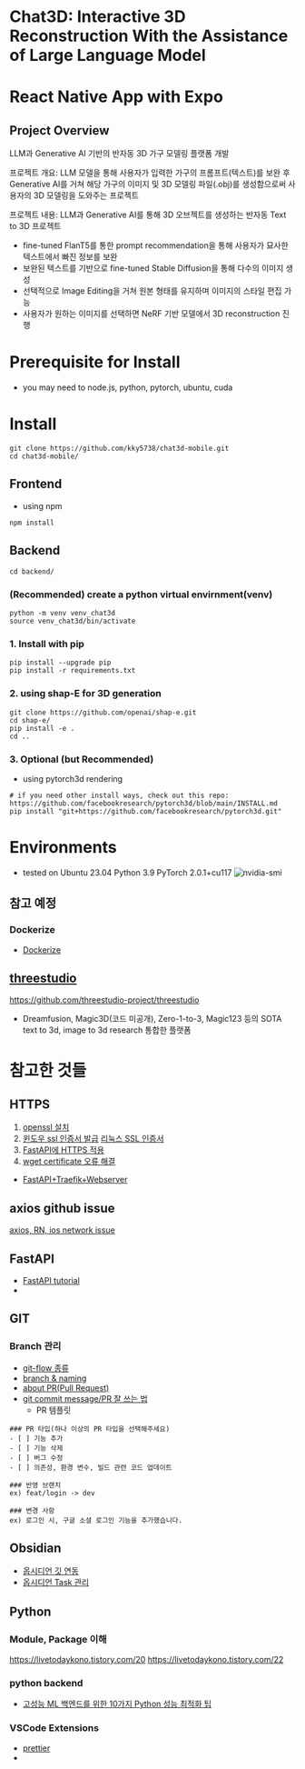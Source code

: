 # Chat3D: Interactive 3D Reconstruction With the Assistance of Large Language Model
# React Native App with Expo
## Project Overview
LLM과 Generative AI 기반의 반자동 3D 가구 모델링 플랫폼 개발

프로젝트 개요:
LLM 모델을 통해 사용자가 입력한 가구의 프롬프트(텍스트)를 보완 후 Generative AI를 거쳐 해당 가구의 이미지 및 3D 모델링 파일(.obj)를 생성함으로써 사용자의 3D 모델링을 도와주는 프로젝트

프로젝트 내용:
LLM과 Generative AI를 통해 3D 오브젝트를 생성하는 반자동 Text to 3D 프로젝트
- fine-tuned FlanT5를 통한 prompt recommendation을 통해 사용자가 묘사한 텍스트에서 빠진 정보를 보완
- 보완된 텍스트를 기반으로 fine-tuned Stable Diffusion을 통해 다수의 이미지 생성
- 선택적으로 Image Editing을 거쳐 원본 형태를 유지하며 이미지의 스타일 편집 가능
- 사용자가 원하는 이미지를 선택하면 NeRF 기반 모델에서 3D reconstruction 진행

# Prerequisite for Install
- you may need to node.js, python, pytorch, ubuntu, cuda

# Install

```
git clone https://github.com/kky5738/chat3d-mobile.git
cd chat3d-mobile/
```
## Frontend
- using npm
```
npm install
```
## Backend
```
cd backend/
```
### (Recommended) create a python virtual envirnment(venv)
```
python -m venv venv_chat3d
source venv_chat3d/bin/activate
```
### 1. Install with pip
```
pip install --upgrade pip
pip install -r requirements.txt
```
### 2. using shap-E for 3D generation
```
git clone https://github.com/openai/shap-e.git
cd shap-e/
pip install -e .
cd ..
```
### 3. Optional (but Recommended)
- using pytorch3d rendering
```
# if you need other install ways, check out this repo: https://github.com/facebookresearch/pytorch3d/blob/main/INSTALL.md
pip install "git+https://github.com/facebookresearch/pytorch3d.git"
```

# Environments
- tested on Ubuntu 23.04 Python 3.9 PyTorch 2.0.1+cu117
![nvidia-smi](https://github.com/kky5738/chat3d-mobile/assets/74523540/6ea58504-4f4a-47f6-b187-95da49df51f5)

## 참고 예정
### Dockerize
- [Dockerize](https://yongwookha.github.io/MachineLearning/2021-11-11-dockerize-my-deep-learning-model)
## [threestudio](https://github.com/threestudio-project/threestudio)
https://github.com/threestudio-project/threestudio

- Dreamfusion, Magic3D(코드 미공개), Zero-1-to-3, Magic123 등의 SOTA text to 3d, image to 3d research 통합한 플랫폼 

# 참고한 것들
## HTTPS
1. [openssl 설치](https://4wxyz.tistory.com/entry/Ubuntu%EC%97%90-%EC%B5%9C%EC%8B%A0-%EB%B2%84%EC%A0%84%EC%9D%98-OpenSSL%EC%9D%84-%EC%BB%B4%ED%8C%8C%EC%9D%BC%ED%95%98%EA%B3%A0-%EC%84%A4%EC%B9%98%ED%95%98%EB%8A%94-%EB%B0%A9%EB%B2%95)
2. [윈도우 ssl 인증서 발급](https://namjackson.tistory.com/24)
   [리눅스 SSL 인증서](https://coconuts.tistory.com/960)
2. [FastAPI에 HTTPS 적용](https://junah201.medium.com/fastapi%EC%97%90-nginx-%EC%97%86%EC%9D%B4-https-%EC%A0%81%EC%9A%A9%ED%95%98%EA%B8%B0-2fbf6dc2e0f2)
3. [wget certificate 오류 해결](https://heehehe-ds.tistory.com/entry/Linux-wget-certificate-%EC%98%A4%EB%A5%98-%ED%95%B4%EA%B2%B0)
- [FastAPI+Traefik+Webserver](https://developer-itspjc.tistory.com/2)
## axios github issue
[axios, RN, ios network issue](https://github.com/axios/axios/issues/3192)
## FastAPI
- [FastAPI tutorial](https://mlops-for-mle.github.io/tutorial/docs/fastapi/overview)
- 
## GIT
### Branch 관리
- [git-flow 종류](https://github.com/gyoogle/tech-interview-for-developer/blob/master/ETC/Git%20vs%20GitHub%20vs%20GitLab%20Flow.md)
- [branch & naming](https://velog.io/@kim-jaemin420/Git-branch-naming)
- [about PR(Pull Request)](https://mine-it-record.tistory.com/692)
- [git commit message/PR 잘 쓰는 법](https://velog.io/@ye-ji/Git-PR-%EC%9E%98-%EC%93%B0%EB%8A%94-%EB%B0%A9%EB%B2%95)
	- PR 템플릿
```
### PR 타입(하나 이상의 PR 타입을 선택해주세요)
- [ ] 기능 추가
- [ ] 기능 삭제
- [ ] 버그 수정
- [ ] 의존성, 환경 변수, 빌드 관련 코드 업데이트

### 반영 브랜치
ex) feat/login -> dev

### 변경 사항
ex) 로그인 시, 구글 소셜 로그인 기능을 추가했습니다.
```

## Obsidian
- [옵시디언 깃 연동](https://g4daclom.tistory.com/134)
- [옵시디언 Task 관리](https://medium.com/@totuworld/obisidian으로-밀려오는-일감-관리하기-119b51536e73)

## Python
### Module, Package 이해
https://livetodaykono.tistory.com/20
https://livetodaykono.tistory.com/22
### python backend
- [고성능 ML 백엔드를 위한 10가지 Python 성능 최적화 팁](https://hyperconnect.github.io/2023/05/30/Python-Performance-Tips.html#5-pydantic%EC%9D%80-%EC%95%84%EC%A3%BC-%EB%8A%90%EB%A6%AC%EB%8B%A4-%EB%B6%88%ED%95%84%EC%9A%94%ED%95%9C-%EA%B3%B3%EC%97%90%EC%84%9C-%EA%B0%80%EA%B8%89%EC%A0%81-%EC%82%AC%EC%9A%A9%ED%95%98%EC%A7%80-%EB%A7%90%EC%9E%90)

### VSCode Extensions
- [prettier](https://adjh54.tistory.com/20#google_vignette)
- 
